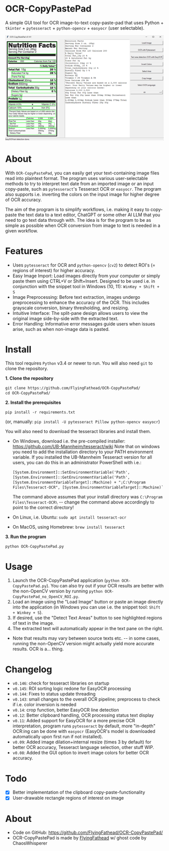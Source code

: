 # OCR-CopyPastePad

A simple GUI tool for OCR image-to-text copy-paste-pad that uses Python + `tkinter` + `pytesseract` + `python-opencv` + `easyocr` (user selectable).

![OCR-CopyPastePad screenshot](https://github.com/FlyingFathead/OCR-CopyPastePad/blob/main/OCR-CopyPastePad.png)

# About

With `OCR-CopyPastePad`, you can easily get your text-containing image files read into plaintext format. The program uses various user-selectable methods to try to interpret text date from an imported image or an input copy-paste, such as `pytesseract`'s Tesseract OCR or `easyocr`. The program also supports i.e. inverting the colors on the input image for higher degree of OCR accuracy.

The aim of the program is to simplify workflows, i.e. making it easy to copy-paste the text data to a text editor, ChatGPT or some other AI LLM that you need to go text data through with. The idea is for the program to be as simple as possible when OCR conversion from image to text is needed in a given workflow.

# Features

- Uses `pytesseract` for OCR and `python-opencv` (`cv2`) to detect ROI's (= regions of interest) for higher accuracy.
- Easy Image Import: Load images directly from your computer or simply paste them using CTRL+V or Shift+Insert. Designed to be used i.e. in conjunction with the snippet tool in Windows (10, 11): `WinKey + Shift + S`
- Image Preprocessing: Before text extraction, images undergo preprocessing to enhance the accuracy of the OCR. This includes grayscale conversion, binary thresholding, and resizing.
- Intuitive Interface: The split-pane design allows users to view the original image side-by-side with the extracted text.
- Error Handling: Informative error messages guide users when issues arise, such as when non-image data is pasted.

# Install

This tool requires `Python` v3.4 or newer to run. You will also need `git` to clone the repository.

**1. Clone the repository**

```
git clone https://github.com/FlyingFathead/OCR-CopyPastePad/
cd OCR-CopyPastePad/
```

**2. Install the prerequisites**

```
pip install -r requirements.txt
```

(or, manually: `pip install -U pytesseract Pillow python-opencv easyocr`)

You will also need to download the tesseract libraries and install them.

- On Windows, download i.e. the pre-compiled installer: <https://github.com/UB-Mannheim/tesseract/wiki>
  Note that on windows you need to add the installation directory to your PATH environment variable.
  If you installed the UB-Mannheim Tesseract version for all users, you can do this in an administrator PowerShell with i.e.:

  ```
  [System.Environment]::SetEnvironmentVariable('Path', [System.Environment]::GetEnvironmentVariable('Path', [System.EnvironmentVariableTarget]::Machine) + ";C:\Program Files\Tesseract-OCR", [System.EnvironmentVariableTarget]::Machine)`
  ```

  The command above assumes that your install directory was `C:\Program Files\Tesseract-OCR\` -- change the command above accordingly to point to the correct directory!

- On Linux, i.e. Ubuntu: `sudo apt install tesseract-ocr`
- On MacOS, using Homebrew: `brew install tesseract`

**3. Run the program**

```
python OCR-CopyPastePad.py
```

# Usage

1. Launch the OCR-CopyPastePad application (`python OCR-CopyPastePad.py`). You can also try out if your OCR results are better with the non-OpenCV version by running `python OCR-CopyPastePad_no_OpenCV_ROI.py`.
2. Load an image using the "Load Image" button or paste an image directly into the application
(in Windows you can use i.e. the snippet tool: `Shift + Winkey + S`).
3. If desired, use the "Detect Text Areas" button to see highlighted regions of text in the image.
4. The extracted text will automatically appear in the text pane on the right.

- Note that results may vary between source texts etc. -- in some cases, running the non-OpenCV version might actually yield more accurate results. OCR is a... thing.

# Changelog

- `v0.146`: check for tesseract libraries on startup
- `v0.145`: ROI sorting logic redone for EasyOCR processing
- `v0.144`: Fixes to status update threading
- `v0.143`: small changes to the overall OCR pipeline; preprocess to check if i.e. color inversion is needed
- `v0.14`: crop function, better EasyOCR line detection
- `v0.12`: Better clipboard handling, OCR processing status text display
- `v0.11`: Added support for EasyOCR for a more precise OCR interpretation, program runs `pytesseract` by default, more "in-depth" OCR:ing can be done with `easyocr` (EasyOCR's model is downloaded automatically upon first run if not installed).
- `v0.09`: Added image dilation+internal resize (times 3 by default) for better OCR accuracy, Tesseract language selection, other stuff WIP.
- `v0.08`: Added the GUI option to invert image colors for better OCR accuracy.

# Todo

- [x] Better implementation of the clipboard copy-paste-functionality
- [x] User-drawable rectangle regions of interest on image

# About

- Code on GitHub: <https://github.com/FlyingFathead/OCR-CopyPastePad/>
- OCR-CopyPastePad is made by [FlyingFathead](https://github.com/FlyingFathead/) w/ ghost code by ChaosWhisperer
